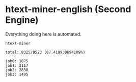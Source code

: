 # htext-miner-english (Second Engine)

Everything doing here is automated.

```
htext-miner

total: 8325/9523 (87.419930694109%)

job0: 1875
job1: 2117
job2: 2838
job3: 1495
```
